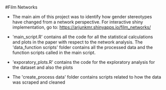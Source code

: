 #Film Networks

- The main aim of this project was to identify how gender stereotypes have changed from a network perspective. For interactive shiny implementation, go to: https://arjunkmr.shinyapps.io/film_networks/

- 'main_script.R' contains all the code for all the statistical calculations and plots in the paper with respect to the network analysis. The 'data_function scripts' folder contains all the processed data and the function scripts called in the main script.

- 'exporatory_plots.R' contains the code for the exploratory analysis for the dataset and also the plots

- The 'create_process data' folder contains scripts related to how the data was scraped and cleaned
